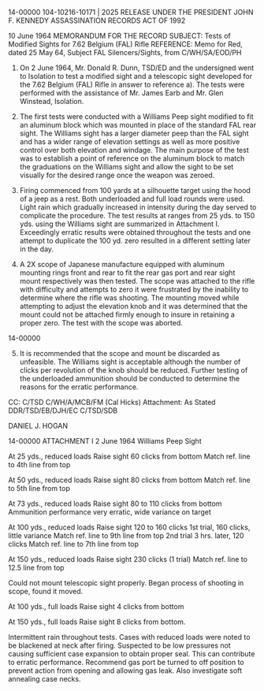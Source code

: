 14-00000
104-10216-10171 | 2025 RELEASE UNDER THE PRESIDENT JOHN F. KENNEDY ASSASSINATION RECORDS ACT OF 1992

10 June 1964
MEMORANDUM FOR THE RECORD
SUBJECT: Tests of Modified Sights for 7.62 Belgium (FAL) Rifle
REFERENCE: Memo for Red, dated 25 May 64, Subject FAL Silencers/Sights, from C/WH/SA/EOD/PH

1. On 2 June 1964, Mr. Donald R. Dunn, TSD/ED and the undersigned went to Isolation to test a modified sight and a telescopic sight developed for the 7.62 Belgium (FAL) Rifle in answer to reference a). The tests were performed with the assistance of Mr. James Earb and Mr. Glen Winstead, Isolation.

2. The first tests were conducted with a Williams Peep sight modified to fit an aluminum block which was mounted in place of the standard FAL rear sight. The Williams sight has a larger diameter peep than the FAL sight and has a wider range of elevation settings as well as more positive control over both elevation and windage. The main purpose of the test was to establish a point of reference on the aluminum block to match the graduations on the Williams sight and allow the sight to be set visually for the desired range once the weapon was zeroed.

3. Firing commenced from 100 yards at a silhouette target using the hood of a jeep as a rest. Both underloaded and full load rounds were used. Light rain which gradually increased in intensity during the day served to complicate the procedure. The test results at ranges from 25 yds. to 150 yds. using the Williams sight are summarized in Attachment I. Exceedingly erratic results were obtained throughout the tests and one attempt to duplicate the 100 yd. zero resulted in a different setting later in the day.

4. A 2X scope of Japanese manufacture equipped with aluminum mounting rings front and rear to fit the rear gas port and rear sight mount respectively was then tested. The scope was attached to the rifle with difficulty and attempts to zero it were frustrated by the inability to determine where the rifle was shooting. The mounting moved while attempting to adjust the elevation knob and it was determined that the mount could not be attached firmly enough to insure in retaining a proper zero. The test with the scope was aborted.

14-00000

5. It is recommended that the scope and mount be discarded as unfeasible. The Williams sight is acceptable although the number of clicks per revolution of the knob should be reduced. Further testing of the underloaded ammunition should be conducted to determine the reasons for the erratic performance.

CC: C/TSD
C/WH/A/MCB/FM (Cal Hicks)
Attachment: As Stated
DDR/TSD/EB/DJH/EC
C/TSD/SDB

DANIEL J. HOGAN

14-00000
ATTACHMENT I
2 June 1964
Williams Peep Sight

At 25 yds., reduced loads
Raise sight 60 clicks from bottom
Match ref. line to 4th line from top

At 50 yds., reduced loads
Raise sight 80 clicks from bottom
Match ref. line to 5th line from top

At 73 yds., reduced loads
Raise sight 80 to 110 clicks from bottom
Ammunition performance very erratic, wide variance on target

At 100 yds., reduced loads
Raise sight 120 to 160 clicks
1st trial, 160 clicks, little variance
Match ref. line to 9th line from top
2nd trial 3 hrs. later, 120 clicks
Match ref. line to 7th line from top

At 150 yds., reduced loads
Raise sight 230 clicks (1 trial)
Match ref. line to 12.5 line from top

Could not mount telescopic sight properly. Began process of shooting in scope, found it moved.

At 100 yds., full loads
Raise sight 4 clicks from bottom

At 150 yds., full loads
Raise sight 8 clicks from bottom.

Intermittent rain throughout tests.
Cases with reduced loads were noted to be blackened at neck after firing. Suspected to be low pressures not causing sufficient case expansion to obtain proper seal. This can contribute to erratic performance. Recommend gas port be turned to off position to prevent action from opening and allowing gas leak. Also investigate soft annealing case necks.
